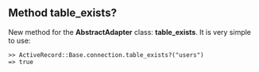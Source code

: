 ## Method table_exists?
           
New method for the **AbstractAdapter** class: **table\_exists**. It is very simple to use:

	>> ActiveRecord::Base.connection.table_exists?("users")
	=> true
